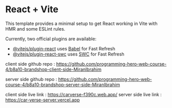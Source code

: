 # React + Vite

This template provides a minimal setup to get React working in Vite with HMR and some ESLint rules.

Currently, two official plugins are available:

- [@vitejs/plugin-react](https://github.com/vitejs/vite-plugin-react/blob/main/packages/plugin-react/README.md) uses [Babel](https://babeljs.io/) for Fast Refresh
- [@vitejs/plugin-react-swc](https://github.com/vitejs/vite-plugin-react-swc) uses [SWC](https://swc.rs/) for Fast Refresh



client side github repo : https://github.com/programming-hero-web-course-4/b8a10-brandshop-client-side-MiranIbrahim

server side github repo : https://github.com/programming-hero-web-course-4/b8a10-brandshop-server-side-MiranIbrahim



client side live link : https://carverse-f390c.web.app/
server side live link : https://car-verse-server.vercel.app